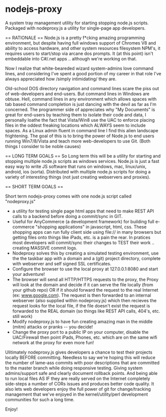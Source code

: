 nodejs-proxy
============

A system tray management utility for starting stopping node.js scripts.
Packaged with nodeproxy.js a utility for single-page app developers. 

== RATIONALE ==
Node.js is a pretty f*cking amazing programming environment, but despite having full windows support of
Chromes V8 and ability to access hardware, and other system resources filesystem NPM's, 
it requires users to start/stop via arcane dos prompts.  It (at this point) isn't embeddable into C#/.net
apps .. although we're working on that. 

Now I realize that white-beareded wizard system-admins love command lines, and considering I've spent a 
good portion of my career in that role I've always appreciated how /simply intimidating/ they are. 

Old-school DOS directory navigation and command lines scare the piss out of web-developers and end-users.
But command lines in Windows are obtuse. Hell, command lines in any environment which allows spaces with
tab based command completion is just dancing with the devil as far as I'm concerned.
The programmer side of appreciates why "My Documents" is great for end-users by teaching them to isolate
their code and data, I personally loathe the fact that Vista/Win8 use the UAC to enforce placing files 
in the oddest freaking locations which ALWAYS seem to include spaces.  As a Linux admin fluent in command
line I find this alien landscape frightening. The goal of this is to bring the power of Node.js to end users
running Win7/8/Vista and teach more web-developers to use Git.  (Both things I consider to be noble causes)

== LONG TERM GOALS == 
So Long term this will be a utility for starting and stopping multiple node.js scripts as windows services.
Node.js is just a fast easy way to write JS software that runs on windows, mac, linux/unix, android, ios (sorta).
Distributed with multiple node.js scripts for doing a variety of interesting things (not just creating 
webservers and proxies). 

== SHORT TERM GOALS ==

Short term nodejs-proxy comes with one node.js script called "nodeproxy.js"
* a utility for testing single page html apps that need to make REST API calls to a backend before
doing a commit/sync in GIT.
* Useful for AnyCommerce (a development framework) for building full e-commerce "shopping applications"
in javascript, html, css.  These shopping apps can run fully client side using file:// in many browsers
but getting files onto things like iPads, etc. is a pain the rear. In pratices most developers will commit/sync
their changes to TEST their work .. creating MASSIVE commit logs. 
* Nodeproxy solves this by creating a simulated testing environment, use the the taskbar app with 
a domain and a (git) project directory, complete with webserver and self signed SSL certificates.
* Configure the browser to use the local proxy at 127.0.0.1:8080 and start your adventure!
* The browser will send all HTTP/HTTPS requests to the proxy, the Proxy will look at the domain and decide
if it can serve the file locally (from your github repo) OR if it should forward the request to the real
Internet (ex: www.google.com).   The request is then forwarded to an internal webserver (also supplied
within nodeproxy.js) which then recieves the request looks for the local file, if the file doesn't exist
the request is forwarded to the REAL domain (so things like REST API calls, 404's, etc. still work)
* Modify nodeproxy.js to have fun creating amazing man in the middle (mitm) attacks or pranks -- you decide!
* Change the proxy port to a public IP on your computer, disable the UAC/Firewall then point iPads, Phones, etc.
which are on the same wifi network at the proxy for even more fun!

Ulitimately nodeproxy.js gives developers a chance to test their projects locally BEFORE committing. 
Needless to say we're hoping this will reduce the number of lame-ass commits with poor descriptions 
that are committed to the master branch while doing responsive testing.  Giving system admins/support safe and
clearly document rollback points. And being able to run local files AS IF they are really served 
on the Internet completely side-steps a number of CORs issues and produces better code quality.
It also lets web developers enjoy the full power of git for change/tracking management that we've enjoyed
in the kernel/utility/perl development communities for such a long time.

Enjoy!
